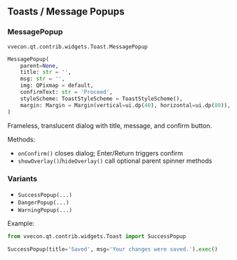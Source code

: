 ## Toasts / Message Popups

### MessagePopup
`vvecon.qt.contrib.widgets.Toast.MessagePopup`

```python
MessagePopup(
    parent=None,
    title: str = '',
    msg: str = '',
    img: QPixmap = default,
    confirmText: str = 'Proceed',
    styleScheme: ToastStyleScheme = ToastStyleScheme(),
    margin: Margin = Margin(vertical=ui.dp(40), horizontal=ui.dp(80)),
)
```

Frameless, translucent dialog with title, message, and confirm button.

Methods:
- `onConfirm()` closes dialog; Enter/Return triggers confirm
- `showOverlay()`/`hideOverlay()` call optional parent spinner methods

### Variants
- `SuccessPopup(...)`
- `DangerPopup(...)`
- `WarningPopup(...)`

Example:
```python
from vvecon.qt.contrib.widgets.Toast import SuccessPopup

SuccessPopup(title='Saved', msg='Your changes were saved.').exec()
```


